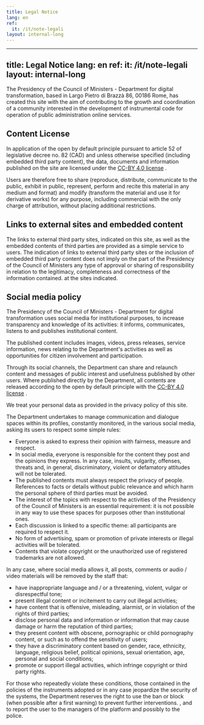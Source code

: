 ```yaml
---
title: Legal Notice
lang: en
ref:
  it: /it/note-legali
layout: internal-long
---
```


---
title: Legal Notice
lang: en
ref:
  it: /it/note-legali
layout: internal-long
---

The Presidency of the Council of Ministers - Department for digital transformation, based in Largo Pietro di Brazzà 86, 00186 Rome, has created this site with the aim of contributing to the growth and coordination of a community interested in the development of instrumental code for operation of public administration online services.

## Content License

In application of the open by default principle pursuant to article 52 of legislative decree no. 82 (CAD) and unless otherwise specified (including embedded third party content), the data, documents and information published on the site are licensed under the [CC-BY 4.0 license](https://creativecommons.org/licenses/by/4.0/legalcode.it) .

Users are therefore free to share (reproduce, distribute, communicate to the public, exhibit in public, represent, perform and recite this material in any medium and format) and modify (transform the material and use it for derivative works) for any purpose, including commercial with the only charge of attribution, without placing additional restrictions.

## Links to external sites and embedded content

The links to external third party sites, indicated on this site, as well as the embedded contents of third parties are provided as a simple service to users. The indication of links to external third party sites or the inclusion of embedded third party content does not imply on the part of the Presidency of the Council of Ministers any type of approval or sharing of responsibility in relation to the legitimacy, completeness and correctness of the information contained. at the sites indicated.

## Social media policy

The Presidency of the Council of Ministers - Department for digital transformation uses social media for institutional purposes, to increase transparency and knowledge of its activities: it informs, communicates, listens to and publishes institutional content.

The published content includes images, videos, press releases, service information, news relating to the Department's activities as well as opportunities for citizen involvement and participation.

Through its social channels, the Department can share and relaunch content and messages of public interest and usefulness published by other users. Where published directly by the Department, all contents are released according to the open by default principle with the [CC-BY 4.0 license](https://creativecommons.org/licenses/by/4.0/legalcode.it) .

We treat your personal data as provided in the privacy policy of this site.

The Department undertakes to manage communication and dialogue spaces within its profiles, constantly monitored, in the various social media, asking its users to respect some simple rules:

-   Everyone is asked to express their opinion with fairness, measure and respect.
-   In social media, everyone is responsible for the content they post and the opinions they express. In any case, insults, vulgarity, offenses, threats and, in general, discriminatory, violent or defamatory attitudes will not be tolerated.
-   The published contents must always respect the privacy of people. References to facts or details without public relevance and which harm the personal sphere of third parties must be avoided.
-   The interest of the topics with respect to the activities of the Presidency of the Council of Ministers is an essential requirement: it is not possible in any way to use these spaces for purposes other than institutional ones.
-   Each discussion is linked to a specific theme: all participants are required to respect it.
-   No form of advertising, spam or promotion of private interests or illegal activities will be tolerated.
-   Contents that violate copyright or the unauthorized use of registered trademarks are not allowed.

In any case, where social media allows it, all posts, comments or audio / video materials will be removed by the staff that:

-   have inappropriate language and / or a threatening, violent, vulgar or disrespectful tone;
-   present illegal content or incitement to carry out illegal activities;
-   have content that is offensive, misleading, alarmist, or in violation of the rights of third parties;
-   disclose personal data and information or information that may cause damage or harm the reputation of third parties;
-   they present content with obscene, pornographic or child pornography content, or such as to offend the sensitivity of users;
-   they have a discriminatory content based on gender, race, ethnicity, language, religious belief, political opinions, sexual orientation, age, personal and social conditions;
-   promote or support illegal activities, which infringe copyright or third party rights.

For those who repeatedly violate these conditions, those contained in the policies of the instruments adopted or in any case jeopardize the security of the systems, the Department reserves the right to use the ban or block (when possible after a first warning) to prevent further interventions. , and to report the user to the managers of the platform and possibly to the police.
